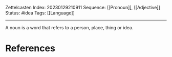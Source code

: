 Zettelcasten Index: 20230129210911
Sequence: [[Pronoun]], [[Adjective]]
Status: #idea
Tags: [[Language]]

---

A noun is a word that refers to a person, place, thing or idea.

# References